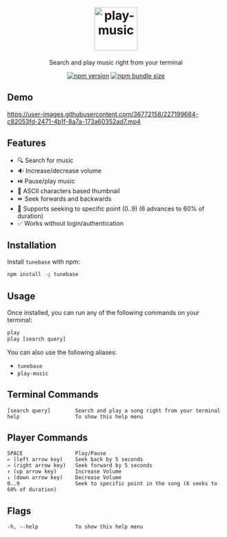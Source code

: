<h1 align="center">
  <img src="https://user-images.githubusercontent.com/36772158/227174869-23b31894-3974-47f3-bea2-6f2cfc37cdf5.png#gh-dark-mode-only" alt="play-music" height="100" />

</h1>
<p align="center">Search and play music right from your terminal</p>
<div align="center">

[![npm version](https://img.shields.io/npm/v/tunebase.svg?style=flat-square)](https://www.npmjs.org/package/tunebase)
[![npm bundle size](https://img.shields.io/bundlephobia/minzip/tunebase?style=flat-square)](https://bundlephobia.com/package/tunebase@latest)

<!-- [![install size](https://img.shields.io/badge/dynamic/json?url=https://packagephobia.com/v2/api.json?p=tunebase&query=$.install.pretty&label=install%20size&style=flat-square)](https://packagephobia.now.sh/result?p=tunebase) -->
<!-- [![npm downloads](https://img.shields.io/npm/dm/tunebase.svg?style=flat-square)](https://npm-stat.com/charts.html?package=tunebase) -->

</div>

## Demo

https://user-images.githubusercontent.com/36772158/227199684-c82053fd-2471-4b1f-8a7a-173a60352ad7.mp4

## Features

- 🔍 Search for music
- 🔉 Increase/decrease volume
- ⏯️ Pause/play music
- 🌁 ASCII characters based thumbnail
- ⏩ Seek forwards and backwards
- 🔢 Supports seeking to specific point (0..9) (6 advances to 60% of duration)
- ✅ Works without login/authentication

## Installation

Install `tunebase` with npm:

```bash
npm install -g tunebase
```

<!--  TODO: Add instructions for installing VLC. -->

## Usage

Once installed, you can run any of the following commands on your terminal:
```bash
play
play [search query]
```

You can also use the following aliases:
- `tunebase`
- `play-music`

## Terminal Commands

```
[search query]        Search and play a song right from your terminal
help                  To show this help menu
```

## Player Commands

```
SPACE                 Play/Pause
← (left arrow key)    Seek back by 5 seconds
→ (right arrow key)   Seek forward by 5 seconds
↑ (up arrow key)      Increase Volume
↓ (down arrow key)    Decrease Volume
0..9                  Seek to specific point in the song (6 seeks to 60% of duration)
```

## Flags

```
-h, --help            To show this help menu
```
